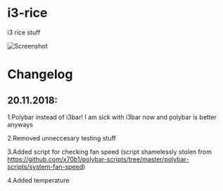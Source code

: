 # i3-rice
i3 rice stuff

![Screenshot](https://i.redd.it/1enl36nkdfz11.png)
# Changelog
## 20.11.2018: 

1.Polybar instead of i3bar! I am sick with i3bar now and polybar is better anyways
           
2.Removed unneccesary testing stuff          

3.Added script for checking fan speed (script shamelessly stolen from https://github.com/x70b1/polybar-scripts/tree/master/polybar-scripts/system-fan-speed)

4.Added temperature
